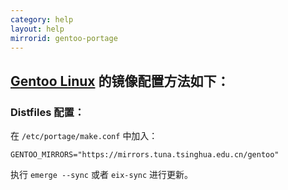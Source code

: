 ```yaml
---
category: help
layout: help
mirrorid: gentoo-portage
---
```


## [Gentoo Linux](https://www.gentoo.org/) 的镜像配置方法如下：

### Distfiles 配置：

在 `/etc/portage/make.conf` 中加入：

```
GENTOO_MIRRORS="https://mirrors.tuna.tsinghua.edu.cn/gentoo"
```

执行 `emerge --sync` 或者 `eix-sync` 进行更新。
